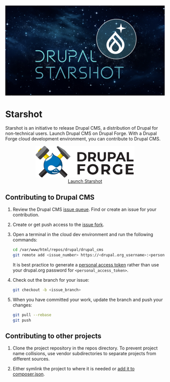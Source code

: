 [![About Drupal Starshot](starshot.png)](https://www.drupal.org/about/starshot)

# Starshot
Starshot is an initiative to release Drupal CMS, a distribution of Drupal for non-technical users. Launch Drupal CMS on Drupal Forge. With a Drupal Forge cloud development environment, you can contribute to Drupal CMS.

<div align="center">
   <a href="https://www.drupalforge.org/form/subscription?template=14">
      <figure>
         <img src="drupalforge.svg" height="100px" />
         <br />
         <figcaption>Launch Starshot</figcaption>
      </figure>
   </a>
</div>


## Contributing to Drupal CMS
1. Review the Drupal CMS [issue queue](https://www.drupal.org/project/issues/drupal_cms). Find or create an issue for your contribution.

2. Create or get push access to the [issue fork](https://www.drupal.org/docs/develop/git/using-gitlab-to-contribute-to-drupal/creating-issue-forks).

3. Open a terminal in the cloud dev environment and run the following commands:
   ```bash
   cd /var/www/html/repos/drupal/drupal_cms
   git remote add <issue_number> https://<drupal.org_username>:<personal_access_token>@git.drupalcode.org/issue/drupal_cms-<issue_number>.git
   ```
   It is best practice to generate a [personal access token](https://git.drupalcode.org/-/user_settings/personal_access_tokens) rather than use your drupal.org password for `<personal_access_token>`.
4. Check out the branch for your issue:
   ```bash
   git checkout -b <issue_branch>
   ```
5. When you have committed your work, update the branch and push your changes:
   ```bash
   git pull --rebase
   git push
   ```


## Contributing to other projects
1. Clone the project repository in the repos directory. To prevent project name collisions, use vendor subdirectories to separate projects from different sources.

2. Either symlink the project to where it is needed or [add it to composer.json](https://www.drupal.org/docs/develop/using-composer/tricks-for-using-composer-in-local-development).
